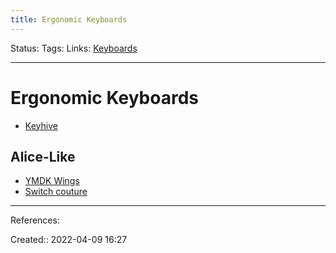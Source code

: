 ```yaml
---
title: Ergonomic Keyboards
---
```

Status: 
Tags: 
Links: [Keyboards](out/keyboards.md)
___

# Ergonomic Keyboards
- [Keyhive](https://keyhive.xyz/shop)
## Alice-Like
- [YMDK Wings](https://ymdkey.com/products/ymdk-wings-aluminum-cnc-top-bottom-qmk-pcb-full-assembly-keyboard-jade-navy-cream-switches)
- [Switch couture](https://switchcouture.com/products/switch-couture-acrylic-alice-style-chassis-1)

___
References:

Created:: 2022-04-09 16:27
